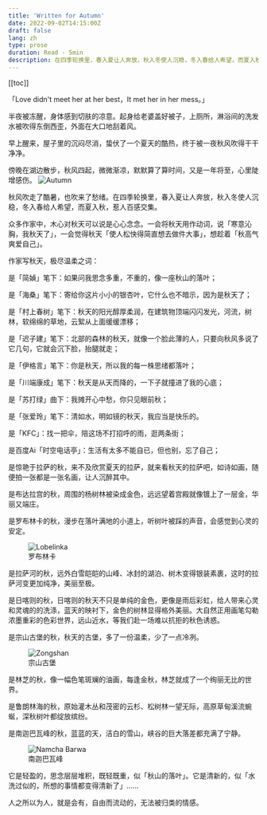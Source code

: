 ```yaml
---
title: 'Written for Autumn'
date: 2022-09-02T14:15:00Z
draft: false
lang: zh
type: prose
duration: Read · 5min
description: 在四季轮换里，春入夏让人奔放，秋入冬使人沉稳，冬入春给人希望，而夏入秋，惹人百感交集。
---
```


[[toc]]

「Love didn't meet her at her best，It met her in her mess。」

半夜被冻醒，身体感到切肤的凉意。起身给老婆盖好被子，上厕所，淋浴间的洗发水被吹得东倒西歪，外面在大口地刮着风。

早上醒来，屋子里的沉闷尽消，蛰伏了一个夏天的酷热，终于被一夜秋风吹得干干净净。

傍晚在湖边散步，秋风四起，微微渐凉，默默算了算时间，又是一年将至，心里陡增感伤。
![Autumn](//cdn.3333120.com/article/Autumn/Tibet-07.png)

秋风吹走了酷暑，也吹来了愁绪。在四季轮换里，春入夏让人奔放，秋入冬使人沉稳，冬入春给人希望，而夏入秋，惹人百感交集。

众多作家中，木心对秋天可以说是心心念念。一会将秋天用作动词，说「寒意沁胸，我秋天了」，一会觉得秋天「使人松快得简直想去做件大事」，想趁着「秋高气爽爱自己」。

作家写秋天，极尽温柔之词：

是「简媜」笔下：如果问我思念多重，不重的，像一座秋山的落叶；

是「海桑」笔下：寄给你这片小小的银杏叶，它什么也不暗示，因为是秋天了；

是「村上春树」笔下：秋天的阳光醇厚柔润，在建筑物顶端闪闪发光，河流，树林，软绵绵的草地，云絮从上面缓缓漂移；

是「迟子建」笔下：北部的森林的秋天，就像一个脸此薄的人，只要向秋风多说了它几句，它就会沉下脸，抬腿就走；

是「伊格言」笔下：你是秋天，所以我的每一株思绪都落叶；

是「川端康成」笔下：秋天是从天而降的，一下子就撞进了我的心底；

是「苏打绿」曲下：我摊开心中愁，你只见眼前秋；

是「张爱玲」笔下：清如水，明如镜的秋天，我应当是快乐的。

是「KFC」：找一把伞，陪这场不打招呼的雨，逛两条街；

是百度Ai「时空电话亭」：生活有太多不能自已，但也别，忘了自己；

是惊艳于拉萨的秋，来不及欣赏夏天的拉萨，就来看秋天的拉萨吧，如诗如画，随便拍一张都是一张名画，让人沉醉其中。

是布达拉宫的秋，周围的杨树林被染成金色，远远望着宫殿就像镀上了一层金，华丽又端庄。

是罗布林卡的秋，漫步在落叶满地的小道上，听树叶被踩的声音，会感觉到心灵的安定。
<figure>
  <img src="https://cdn.3333120.com/article/Autumn/autumn-01.png" alt="Lobelinka" />
  <figcaption>罗布林卡</figcaption>
</figure>

是拉萨河的秋，远外白雪皑皑的山峰、冰封的湖泊、树木变得银装素裹，这时的拉萨河变更加纯净，美丽至极。

是日喀则的秋，日喀则的秋天不只是单纯的金色，更像是雨后彩虹，给人带来心灵和灵魂的的洗涤，蓝天的映衬下，金色的树林显得格外美丽。大自然正用画笔勾勒浓墨重彩的色彩世界，远山近水，等我们赴一场难以抗拒的秋色诱惑。

是宗山古堡的秋，秋天的古堡，多了一份温柔，少了一点冷冽。
<figure>
  <img src="//cdn.3333120.com/article/Autumn/Tibet-01.png" alt="Zongshan" />
  <figcaption>宗山古堡</figcaption>
</figure>

是林芝的秋，像一幅色笔斑斓的油画，每逢金秋，林芝就成了一个绚丽无比的世界。

是鲁朗林海的秋，原始灌木丛和茂密的云杉、松树林一望无际，高原草甸溪流蜿蜒，深秋树叶都绽放缤纷。

是南迦巴瓦峰的秋，蓝蓝的天，洁白的雪山，峡谷的巨大落差都充满了宁静。
<figure>
  <img src="//cdn.3333120.com/article/Autumn/Tibet-15.png" alt="Namcha Barwa" />
  <figcaption>南迦巴瓦峰</figcaption>
</figure>

它是轻盈的，思念层层堆积，既轻既重，似「秋山的落叶」。它是清新的，似「水洗过似的，所想的事情都变得清新了」……

人之所以为人，就是会有，自由而流动的，无法被归类的情感。

